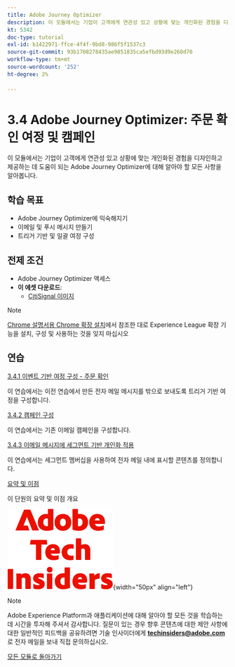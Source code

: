 ```yaml
---
title: Adobe Journey Optimizer
description: 이 모듈에서는 기업이 고객에게 연관성 있고 상황에 맞는 개인화된 경험을 디자인하고 제공하는 데 도움이 되는 Journey Optimizer에 대해 알아야 할 모든 사항을 알아봅니다.
kt: 5342
doc-type: tutorial
exl-id: b1422971-ffce-4f4f-9bd8-986f5f1537c3
source-git-commit: 93b1708278435ae9851835ca5efbd93d9e260d70
workflow-type: tm+mt
source-wordcount: '252'
ht-degree: 2%

---
```


# 3.4 Adobe Journey Optimizer: 주문 확인 여정 및 캠페인

이 모듈에서는 기업이 고객에게 연관성 있고 상황에 맞는 개인화된 경험을 디자인하고 제공하는 데 도움이 되는 Adobe Journey Optimizer에 대해 알아야 할 모든 사항을 알아봅니다.

## 학습 목표

- Adobe Journey Optimizer에 익숙해지기
- 이메일 및 푸시 메시지 만들기
- 트리거 기반 및 일괄 여정 구성

## 전제 조건

- Adobe Journey Optimizer 액세스
- **이 에셋 다운로드**:
   - [CitiSignal 이미지](./../../../../assets/ajo/CitiSignal-images.zip)

>[!NOTE]
>
>[Chrome 설명서용 Chrome 확장 설치](../../../getting-started/gettingstarted/ex1.md)에서 참조한 대로 Experience League 확장 기능을 설치, 구성 및 사용하는 것을 잊지 마십시오

## 연습

[3.4.1 이벤트 기반 여정 구성 - 주문 확인](./ex1.md)

이 연습에서는 이전 연습에서 만든 전자 메일 메시지를 밖으로 보내도록 트리거 기반 여정을 구성합니다.

[3.4.2 캠페인 구성](./ex2.md)

이 연습에서는 기존 이메일 캠페인을 구성합니다.

[3.4.3 이메일 메시지에 세그먼트 기반 개인화 적용](./ex3.md)

이 연습에서는 세그먼트 멤버십을 사용하여 전자 메일 내에 표시할 콘텐츠를 정의합니다.

[요약 및 이점](./summary.md)

이 단원의 요약 및 이점 개요

![기술 내부자](./../../../../assets/images/techinsiders.png){width="50px" align="left"}

>[!NOTE]
>
>Adobe Experience Platform과 애플리케이션에 대해 알아야 할 모든 것을 학습하는 데 시간을 투자해 주셔서 감사합니다. 질문이 있는 경우 향후 콘텐츠에 대한 제안 사항에 대한 일반적인 피드백을 공유하려면 기술 인사이더에게 **techinsiders@adobe.com**&#x200B;로 전자 메일을 보내 직접 문의하십시오.

[모든 모듈로 돌아가기](./../../../../overview.md)
